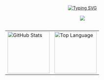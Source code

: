 <div align="center">
<br>
  <!-- dynamic typing effect 动态打字效果 -->
  <div align="center">
    <a href="https://vgoer.github.io/">
      <img src="https://readme-typing-svg.demolab.com?font=Fira+Code&pause=1000&width=700&lines=print(%22Hello%2C%20World%22);Hi 👋, I'm DreamMaoMao&center=true&size=27" alt="Typing SVG" />
    </a>
  </div>
  <br><img src="https://ayaka-icu-oss.oss-cn-beijing.aliyuncs.com/gif/pc.gif" /><br><br>

</div>

<div align="center">
<table>
<tr>
<td><a href="#--------"><img height="137px" align="center" alt="GitHub Stats" src="https://github-readme-stats.vercel.app/api?username=DreamMaoMao&count_private=true&show_icons=true&theme=dracula"/></a></td>
<td><a href="#--------"><img height="137px" align="center" alt="Top Language" src="https://github-readme-stats.vercel.app/api/top-langs/?username=DreamMaoMao&hide=ShaderLab,Lua,HLSL&layout=compact&theme=dracula"/></a></td>
</tr>
</table>
</div>
